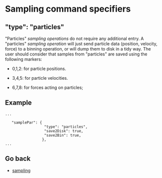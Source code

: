Sampling command specifiers
======================


"type": "particles"
----------------------
"Particles" _sampling operations_ do not require any additional entry. A "particles" _sampling operation_ will just send particle data (position, velocity, force) to a binning operation, or will dump them to disk in a tidy way. The user should consider that samples from "particles" are saved using the following markers:

* 0,1,2: for particle positions.

* 3,4,5: for particle velocities.

* 6,7,8: for forces acting on particles;

Example
-------
```
...

   "samplePar": {
                  "type": "particles",
                  "save2Disk": true,
                  "save2Bin": true,
                 },
...
```

Go back
-----------
 - [sampling](12_sampling.md)
